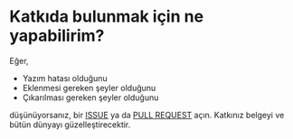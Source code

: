 # Katkıda bulunmak için ne yapabilirim?

Eğer,

* Yazım hatası olduğunu 
* Eklenmesi gereken şeyler olduğunu 
* Çıkarılması gereken şeyler olduğunu

düşünüyorsanız, bir [ISSUE](https://github.com/umutphp/startup-sozlugu/issues) ya da [PULL REQUEST](https://github.com/umutphp/startup-sozlugu/pulls) açın. Katkınız belgeyi ve bütün dünyayı güzelleştirecektir.